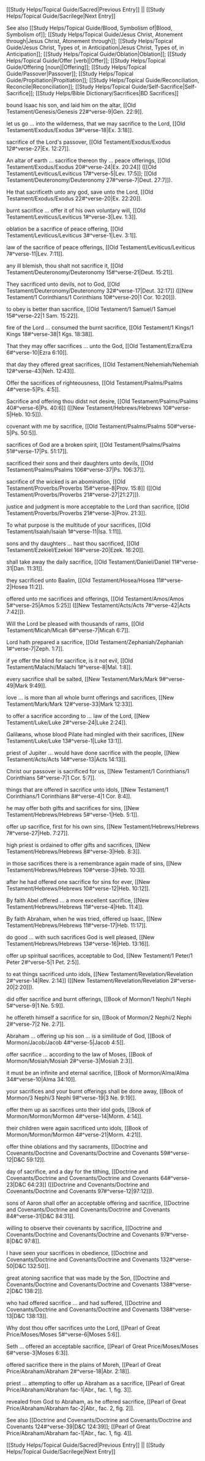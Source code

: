 [[Study Helps/Topical Guide/Sacred|Previous Entry]]  ||  [[Study Helps/Topical Guide/Sacrilege|Next Entry]]

 See also [[Study Helps/Topical Guide/Blood, Symbolism of|Blood, Symbolism of]]; [[Study Helps/Topical Guide/Jesus Christ, Atonement through|Jesus Christ, Atonement through]]; [[Study Helps/Topical Guide/Jesus Christ, Types of, in Anticipation|Jesus Christ, Types of, in Anticipation]]; [[Study Helps/Topical Guide/Oblation|Oblation]]; [[Study Helps/Topical Guide/Offer [verb]|Offer]]; [[Study Helps/Topical Guide/Offering [noun]|Offering]]; [[Study Helps/Topical Guide/Passover|Passover]]; [[Study Helps/Topical Guide/Propitiation|Propitiation]]; [[Study Helps/Topical Guide/Reconciliation, Reconcile|Reconciliation]]; [[Study Helps/Topical Guide/Self-Sacrifice|Self-Sacrifice]]; [[Study Helps/Bible Dictionary/Sacrifices|BD Sacrifices]]

 bound Isaac his son, and laid him on the altar, [[Old Testament/Genesis/Genesis 22#^verse-9|Gen. 22:9]].

 let us go ... into the wilderness, that we may sacrifice to the Lord, [[Old Testament/Exodus/Exodus 3#^verse-18|Ex. 3:18]].

 sacrifice of the Lord's passover, [[Old Testament/Exodus/Exodus 12#^verse-27|Ex. 12:27]].

 An altar of earth ... sacrifice thereon thy ... peace offerings, [[Old Testament/Exodus/Exodus 20#^verse-24|Ex. 20:24]] ([[Old Testament/Leviticus/Leviticus 17#^verse-5|Lev. 17:5]]; [[Old Testament/Deuteronomy/Deuteronomy 27#^verse-7|Deut. 27:7]]).

 He that sacrificeth unto any god, save unto the Lord, [[Old Testament/Exodus/Exodus 22#^verse-20|Ex. 22:20]].

 burnt sacrifice ... offer it of his own voluntary will, [[Old Testament/Leviticus/Leviticus 1#^verse-3|Lev. 1:3]].

 oblation be a sacrifice of peace offering, [[Old Testament/Leviticus/Leviticus 3#^verse-1|Lev. 3:1]].

 law of the sacrifice of peace offerings, [[Old Testament/Leviticus/Leviticus 7#^verse-11|Lev. 7:11]].

 any ill blemish, thou shalt not sacrifice it, [[Old Testament/Deuteronomy/Deuteronomy 15#^verse-21|Deut. 15:21]].

 They sacrificed unto devils, not to God, [[Old Testament/Deuteronomy/Deuteronomy 32#^verse-17|Deut. 32:17]] ([[New Testament/1 Corinthians/1 Corinthians 10#^verse-20|1 Cor. 10:20]]).

 to obey is better than sacrifice, [[Old Testament/1 Samuel/1 Samuel 15#^verse-22|1 Sam. 15:22]].

 fire of the Lord ... consumed the burnt sacrifice, [[Old Testament/1 Kings/1 Kings 18#^verse-38|1 Kgs. 18:38]].

 That they may offer sacrifices ... unto the God, [[Old Testament/Ezra/Ezra 6#^verse-10|Ezra 6:10]].

 that day they offered great sacrifices, [[Old Testament/Nehemiah/Nehemiah 12#^verse-43|Neh. 12:43]].

 Offer the sacrifices of righteousness, [[Old Testament/Psalms/Psalms 4#^verse-5|Ps. 4:5]].

 Sacrifice and offering thou didst not desire, [[Old Testament/Psalms/Psalms 40#^verse-6|Ps. 40:6]] ([[New Testament/Hebrews/Hebrews 10#^verse-5|Heb. 10:5]]).

 covenant with me by sacrifice, [[Old Testament/Psalms/Psalms 50#^verse-5|Ps. 50:5]].

 sacrifices of God are a broken spirit, [[Old Testament/Psalms/Psalms 51#^verse-17|Ps. 51:17]].

 sacrificed their sons and their daughters unto devils, [[Old Testament/Psalms/Psalms 106#^verse-37|Ps. 106:37]].

 sacrifice of the wicked is an abomination, [[Old Testament/Proverbs/Proverbs 15#^verse-8|Prov. 15:8]] ([[Old Testament/Proverbs/Proverbs 21#^verse-27|21:27]]).

 justice and judgment is more acceptable to the Lord than sacrifice, [[Old Testament/Proverbs/Proverbs 21#^verse-3|Prov. 21:3]].

 To what purpose is the multitude of your sacrifices, [[Old Testament/Isaiah/Isaiah 1#^verse-11|Isa. 1:11]].

 sons and thy daughters ... hast thou sacrificed, [[Old Testament/Ezekiel/Ezekiel 16#^verse-20|Ezek. 16:20]].

 shall take away the daily sacrifice, [[Old Testament/Daniel/Daniel 11#^verse-31|Dan. 11:31]].

 they sacrificed unto Baalim, [[Old Testament/Hosea/Hosea 11#^verse-2|Hosea 11:2]].

 offered unto me sacrifices and offerings, [[Old Testament/Amos/Amos 5#^verse-25|Amos 5:25]] ([[New Testament/Acts/Acts 7#^verse-42|Acts 7:42]]).

 Will the Lord be pleased with thousands of rams, [[Old Testament/Micah/Micah 6#^verse-7|Micah 6:7]].

 Lord hath prepared a sacrifice, [[Old Testament/Zephaniah/Zephaniah 1#^verse-7|Zeph. 1:7]].

 if ye offer the blind for sacrifice, is it not evil, [[Old Testament/Malachi/Malachi 1#^verse-8|Mal. 1:8]].

 every sacrifice shall be salted, [[New Testament/Mark/Mark 9#^verse-49|Mark 9:49]].

 love ... is more than all whole burnt offerings and sacrifices, [[New Testament/Mark/Mark 12#^verse-33|Mark 12:33]].

 to offer a sacrifice according to ... law of the Lord, [[New Testament/Luke/Luke 2#^verse-24|Luke 2:24]].

 Galilæans, whose blood Pilate had mingled with their sacrifices, [[New Testament/Luke/Luke 13#^verse-1|Luke 13:1]].

 priest of Jupiter ... would have done sacrifice with the people, [[New Testament/Acts/Acts 14#^verse-13|Acts 14:13]].

 Christ our passover is sacrificed for us, [[New Testament/1 Corinthians/1 Corinthians 5#^verse-7|1 Cor. 5:7]].

 things that are offered in sacrifice unto idols, [[New Testament/1 Corinthians/1 Corinthians 8#^verse-4|1 Cor. 8:4]].

 he may offer both gifts and sacrifices for sins, [[New Testament/Hebrews/Hebrews 5#^verse-1|Heb. 5:1]].

 offer up sacrifice, first for his own sins, [[New Testament/Hebrews/Hebrews 7#^verse-27|Heb. 7:27]].

 high priest is ordained to offer gifts and sacrifices, [[New Testament/Hebrews/Hebrews 8#^verse-3|Heb. 8:3]].

 in those sacrifices there is a remembrance again made of sins, [[New Testament/Hebrews/Hebrews 10#^verse-3|Heb. 10:3]].

 after he had offered one sacrifice for sins for ever, [[New Testament/Hebrews/Hebrews 10#^verse-12|Heb. 10:12]].

 By faith Abel offered ... a more excellent sacrifice, [[New Testament/Hebrews/Hebrews 11#^verse-4|Heb. 11:4]].

 By faith Abraham, when he was tried, offered up Isaac, [[New Testament/Hebrews/Hebrews 11#^verse-17|Heb. 11:17]].

 do good ... with such sacrifices God is well pleased, [[New Testament/Hebrews/Hebrews 13#^verse-16|Heb. 13:16]].

 offer up spiritual sacrifices, acceptable to God, [[New Testament/1 Peter/1 Peter 2#^verse-5|1 Pet. 2:5]].

 to eat things sacrificed unto idols, [[New Testament/Revelation/Revelation 2#^verse-14|Rev. 2:14]] ([[New Testament/Revelation/Revelation 2#^verse-20|2:20]]).

 did offer sacrifice and burnt offerings, [[Book of Mormon/1 Nephi/1 Nephi 5#^verse-9|1 Ne. 5:9]].

 he offereth himself a sacrifice for sin, [[Book of Mormon/2 Nephi/2 Nephi 2#^verse-7|2 Ne. 2:7]].

 Abraham ... offering up his son ... is a similitude of God, [[Book of Mormon/Jacob/Jacob 4#^verse-5|Jacob 4:5]].

 offer sacrifice ... according to the law of Moses, [[Book of Mormon/Mosiah/Mosiah 2#^verse-3|Mosiah 2:3]].

 it must be an infinite and eternal sacrifice, [[Book of Mormon/Alma/Alma 34#^verse-10|Alma 34:10]].

 your sacrifices and your burnt offerings shall be done away, [[Book of Mormon/3 Nephi/3 Nephi 9#^verse-19|3 Ne. 9:19]].

 offer them up as sacrifices unto their idol gods, [[Book of Mormon/Mormon/Mormon 4#^verse-14|Morm. 4:14]].

 their children were again sacrificed unto idols, [[Book of Mormon/Mormon/Mormon 4#^verse-21|Morm. 4:21]].

 offer thine oblations and thy sacraments, [[Doctrine and Covenants/Doctrine and Covenants/Doctrine and Covenants 59#^verse-12|D&C 59:12]].

 day of sacrifice, and a day for the tithing, [[Doctrine and Covenants/Doctrine and Covenants/Doctrine and Covenants 64#^verse-23|D&C 64:23]] ([[Doctrine and Covenants/Doctrine and Covenants/Doctrine and Covenants 97#^verse-12|97:12]]).

 sons of Aaron shall offer an acceptable offering and sacrifice, [[Doctrine and Covenants/Doctrine and Covenants/Doctrine and Covenants 84#^verse-31|D&C 84:31]].

 willing to observe their covenants by sacrifice, [[Doctrine and Covenants/Doctrine and Covenants/Doctrine and Covenants 97#^verse-8|D&C 97:8]].

 I have seen your sacrifices in obedience, [[Doctrine and Covenants/Doctrine and Covenants/Doctrine and Covenants 132#^verse-50|D&C 132:50]].

 great atoning sacrifice that was made by the Son, [[Doctrine and Covenants/Doctrine and Covenants/Doctrine and Covenants 138#^verse-2|D&C 138:2]].

 who had offered sacrifice ... and had suffered, [[Doctrine and Covenants/Doctrine and Covenants/Doctrine and Covenants 138#^verse-13|D&C 138:13]].

 Why dost thou offer sacrifices unto the Lord, [[Pearl of Great Price/Moses/Moses 5#^verse-6|Moses 5:6]].

 Seth ... offered an acceptable sacrifice, [[Pearl of Great Price/Moses/Moses 6#^verse-3|Moses 6:3]].

 offered sacrifice there in the plains of Moreh, [[Pearl of Great Price/Abraham/Abraham 2#^verse-18|Abr. 2:18]].

 priest ... attempting to offer up Abraham as a sacrifice, [[Pearl of Great Price/Abraham/Abraham fac-1|Abr., fac. 1, fig. 3]].

 revealed from God to Abraham, as he offered sacrifice, [[Pearl of Great Price/Abraham/Abraham fac-2|Abr., fac. 2, fig. 2]].

 See also [[Doctrine and Covenants/Doctrine and Covenants/Doctrine and Covenants 124#^verse-39|D&C 124:39]]; [[Pearl of Great Price/Abraham/Abraham fac-1|Abr., fac. 1, fig. 4]].

[[Study Helps/Topical Guide/Sacred|Previous Entry]]  ||  [[Study Helps/Topical Guide/Sacrilege|Next Entry]]
